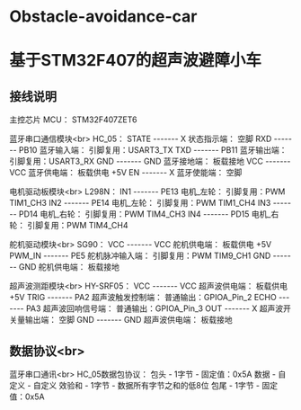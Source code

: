 # Obstacle-avoidance-car
 基于STM32F407的超声波避障小车
===============================
接线说明
-------------------------------
主控芯片
	MCU：
		STM32F407ZET6

蓝牙串口通信模块\<br>
	HC_05：
		STATE   -------     X       状态指示端：		空脚
		RXD     -------     PB10    蓝牙输入端：		引脚复用：USART3_TX
		TXD     -------     PB11    蓝牙输出端：		引脚复用：USART3_RX
		GND     -------     GND     蓝牙接地端：		板载接地
		VCC     -------     VCC     蓝牙供电端：		板载供电 +5V
		EN      -------     X       蓝牙使能端：		空脚

电机驱动板模块\<br>
	L298N：
		IN1	-------	PE13	电机_左轮：	引脚复用：PWM	TIM1_CH3
		IN2	-------	PE14	电机_左轮：	引脚复用：PWM	TIM1_CH4
		IN3	-------	PD14	电机_右轮：	引脚复用：PWM	TIM4_CH3
		IN4	-------	PD15    电机_右轮：	引脚复用：PWM	TIM4_CH4

舵机驱动模块\<br>
	SG90：
		VCC     ------- VCC 舵机供电端：        板载供电 +5V
		PWM_IN  ------- PE5 舵机脉冲输入端：    引脚复用：PWM   TIM9_CH1
		GND     ------- GND 舵机供电端：        板载接地

超声波测距模块\<br>
	HY-SRF05：
		VCC     ------- VCC 超声波供电端：              板载供电 +5V
		TRIG    ------- PA2 超声波触发控制端：          普通输出：GPIOA_Pin_2
		ECHO    ------- PA3 超声波回响信号端：          普通输出：GPIOA_Pin_3
		OUT     ------- X   超声波开关量输出端：        空脚
		GND     ------- GND 超声波供电端：              板载接地

数据协议\<br>
-------------------------------
蓝牙串口通讯\<br>
	HC_05数据包协议：
		包头    -    1字节   -   固定值：0x5A
		数据    -    自定义  -   自定义
		效验和  -    1字节   -   数据所有字节之和的低8位
		包尾    -    1字节   -   固定值：0x5A
			
			
							
									
									
								
							

